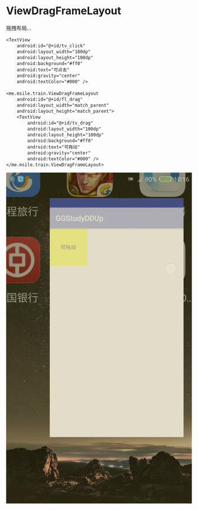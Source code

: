 # ViewDragFrameLayout
拖拽布局...

<FrameLayout
    android:layout_width="match_parent"
    android:layout_height="match_parent">
    
    <TextView
        android:id="@+id/tv_click"
        android:layout_width="100dp"
        android:layout_height="100dp"
        android:background="#ff0"
        android:text="可点击"
        android:gravity="center"
        android:textColor="#000" />
        
    <me.msile.train.ViewDragFrameLayout
        android:id="@+id/fl_drag"
        android:layout_width="match_parent"
        android:layout_height="match_parent">
        <TextView
            android:id="@+id/tv_drag"
            android:layout_width="100dp"
            android:layout_height="100dp"
            android:background="#ff0"
            android:text="可拖动"
            android:gravity="center"
            android:textColor="#000" />
    </me.msile.train.ViewDragFrameLayout>
    
</FrameLayout>

![Image](https://github.com/msilemsile/ViewDragFrameLayout/blob/master/demo.gif) 
